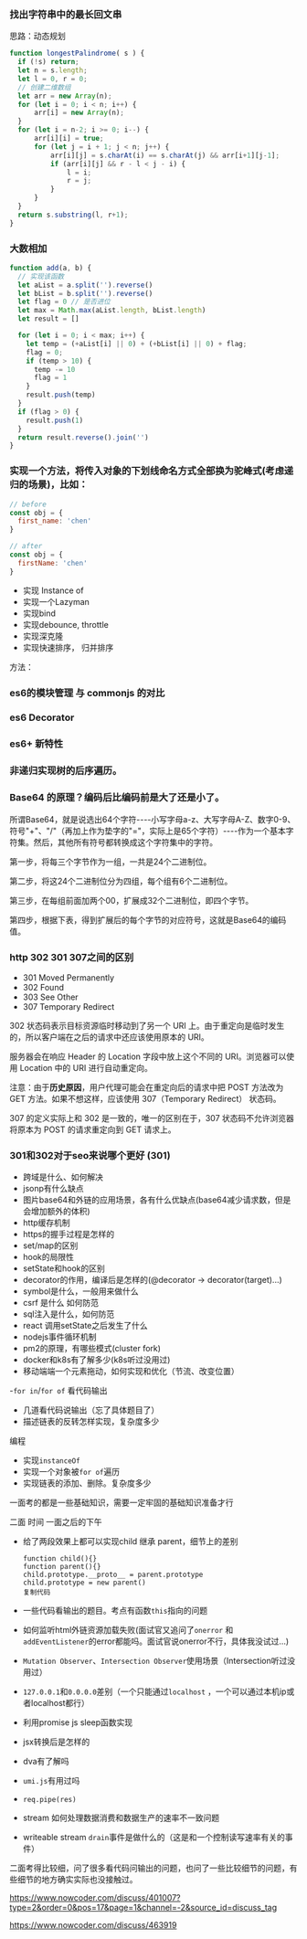 ### 找出字符串中的最长回文串

思路：动态规划

```javascript
function longestPalindrome( s ) {
  if (!s) return;
  let n = s.length;
  let l = 0, r = 0;
  // 创建二维数组
  let arr = new Array(n);
  for (let i = 0; i < n; i++) {
      arr[i] = new Array(n);
  }
  for (let i = n-2; i >= 0; i--) {
      arr[i][i] = true;
      for (let j = i + 1; j < n; j++) {
          arr[i][j] = s.charAt(i) == s.charAt(j) && arr[i+1][j-1];
          if (arr[i][j] && r - l < j - i) {
              l = i;
              r = j;
          }
      }
  }
  return s.substring(l, r+1);
}
```

### 大数相加

```javascript
function add(a, b) {
  // 实现该函数
  let aList = a.split('').reverse()
  let bList = b.split('').reverse()
  let flag = 0 // 是否进位
  let max = Math.max(aList.length, bList.length)
  let result = []

  for (let i = 0; i < max; i++) {
    let temp = (+aList[i] || 0) + (+bList[i] || 0) + flag;
    flag = 0;
    if (temp > 10) {
      temp -= 10
      flag = 1
    }
    result.push(temp)
  }
  if (flag > 0) {
    result.push(1)
  }
  return result.reverse().join('')
}
```

### 实现一个方法，将传入对象的下划线命名方式全部换为驼峰式(考虑递归的场景)，比如：

```javascript
// before
const obj = {
  first_name: 'chen'
}

// after
const obj = {
  firstName: 'chen'
}
```

- 实现 Instance of
- 实现一个Lazyman
- 实现bind
- 实现debounce, throttle
- 实现深克隆
- 实现快速排序， 归并排序

方法：

### es6的模块管理 与 commonjs 的对比

### es6 Decorator

### es6+ 新特性

###  非递归实现树的后序遍历。

### Base64 的原理？编码后比编码前是大了还是小了。

所谓Base64，就是说选出64个字符----小写字母a-z、大写字母A-Z、数字0-9、符号"+"、"/"（再加上作为垫字的"="，实际上是65个字符）----作为一个基本字符集。然后，其他所有符号都转换成这个字符集中的字符。

第一步，将每三个字节作为一组，一共是24个二进制位。

第二步，将这24个二进制位分为四组，每个组有6个二进制位。

第三步，在每组前面加两个00，扩展成32个二进制位，即四个字节。

第四步，根据下表，得到扩展后的每个字节的对应符号，这就是Base64的编码值。

### http 302 301 307之间的区别

- 301 Moved Permanently
- 302 Found
- 303 See Other
- 307 Temporary Redirect

302 状态码表示目标资源临时移动到了另一个 URI 上。由于重定向是临时发生的，所以客户端在之后的请求中还应该使用原本的 URI。

服务器会在响应 Header 的 Location 字段中放上这个不同的 URI。浏览器可以使用 Location 中的 URI 进行自动重定向。

注意：由于**历史原因**，用户代理可能会在重定向后的请求中把 POST 方法改为 GET 方法。如果不想这样，应该使用 307（Temporary Redirect） 状态码。

307 的定义实际上和 302 是一致的，唯一的区别在于，307 状态码不允许浏览器将原本为 POST 的请求重定向到 GET 请求上。

### 301和302对于seo来说哪个更好 (301)

- 跨域是什么、如何解决
- jsonp有什么缺点
- 图片base64和外链的应用场景，各有什么优缺点(base64减少请求数，但是会增加额外的体积)
- http缓存机制
- https的握手过程是怎样的
- set/map的区别
- hook的局限性
- setState和hook的区别
- decorator的作用，编译后是怎样的(@decorator -> decorator(target)...)
- symbol是什么，一般用来做什么
- csrf 是什么 如何防范
- sql注入是什么，如何防范
- react 调用setState之后发生了什么
- nodejs事件循环机制
- pm2的原理，有哪些模式(cluster fork)
- docker和k8s有了解多少(k8s听过没用过)
- 移动端端一个元素拖动，如何实现和优化（节流、改变位置）

-`for in`/`for of` 看代码输出

- 几道看代码说输出（忘了具体题目了）
- 描述链表的反转怎样实现，复杂度多少

编程

- 实现`instanceOf`
- 实现一个对象被`for of`遍历
- 实现链表的添加、删除。复杂度多少

一面考的都是一些基础知识，需要一定牢固的基础知识准备才行

二面 时间 一面之后的下午

- 给了两段效果上都可以实现child 继承 parent，细节上的差别

  ```
  function child(){}
  function parent(){}
  child.prototype.__proto__ = parent.prototype
  child.prototype = new parent()
  复制代码
  ```

- 一些代码看输出的题目。考点有函数`this`指向的问题

- 如何监听html外链资源加载失败(面试官又追问了`onerror` 和`addEventListener`的error都能吗。面试官说onerror不行，具体我没试过...)

- `Mutation Observer`、`Intersection Observer`使用场景（Intersection听过没用过）

- `127.0.0.1`和`0.0.0.0`差别（一个只能通过`localhost` ，一个可以通过本机ip或者localhost都行）

- 利用promise js sleep函数实现

- jsx转换后是怎样的

- dva有了解吗

- `umi.js`有用过吗

- `req.pipe(res)`

- stream 如何处理数据消费和数据生产的速率不一致问题

- writeable stream `drain`事件是做什么的（这是和一个控制读写速率有关的事件）

二面考得比较细，问了很多看代码问输出的问题，也问了一些比较细节的问题，有些细节的地方确实实际也没接触过。

https://www.nowcoder.com/discuss/401007?type=2&order=0&pos=17&page=1&channel=-2&source_id=discuss_tag

https://www.nowcoder.com/discuss/463919